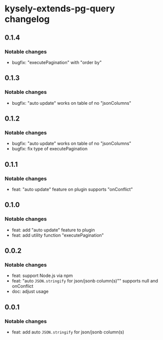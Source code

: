 # kysely-extends-pg-query changelog

## 0.1.4

### Notable changes

- bugfix: "executePagination" with "order by"

## 0.1.3

### Notable changes

- bugfix: "auto update" works on table of no "jsonColumns"

## 0.1.2

### Notable changes

- bugfix: "auto update" works on table of no "jsonColumns"
- bugfix: fix type of executePagination

## 0.1.1

### Notable changes

- feat: "auto update" feature on plugin supports "onConflict"

## 0.1.0

### Notable changes

- feat: add "auto update" feature to plugin
- feat: add utility function "executePagination"

## 0.0.2

### Notable changes

- feat: support Node.js via npm
- feat: "auto `JSON.stringify` for json/jsonb column(s)"" supports null and onConflict
- doc: adjust usage

## 0.0.1

### Notable changes

- feat: add auto `JSON.stringify` for json/jsonb column(s)
